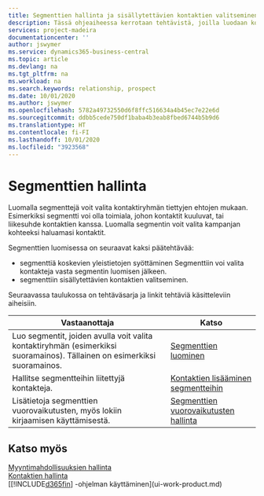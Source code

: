 ```yaml
---
title: Segmenttien hallinta ja sisällytettävien kontaktien valitseminen| Microsoft Docs
description: Tässä ohjeaiheessa kerrotaan tehtävistä, joilla luodaan kontaktiryhmät tiettyjen ehtojen mukaan valitseva segmentti. Kyse voi olla esimerkiksi tietyn kohdetoimialan kontaktit.
services: project-madeira
documentationcenter: ''
author: jswymer
ms.service: dynamics365-business-central
ms.topic: article
ms.devlang: na
ms.tgt_pltfrm: na
ms.workload: na
ms.search.keywords: relationship, prospect
ms.date: 10/01/2020
ms.author: jswymer
ms.openlocfilehash: 5782a49732550d6f8ffc516634a4b45ec7e22e6d
ms.sourcegitcommit: ddbb5cede750df1baba4b3eab8fbed6744b5b9d6
ms.translationtype: HT
ms.contentlocale: fi-FI
ms.lasthandoff: 10/01/2020
ms.locfileid: "3923568"
---
```

# <a name="managing-segments"></a>Segmenttien hallinta
Luomalla segmenttejä voit valita kontaktiryhmän tiettyjen ehtojen mukaan. Esimerkiksi segmentti voi olla toimiala, johon kontaktit kuuluvat, tai liikesuhde kontaktien kanssa. Luomalla segmentin voit valita kampanjan kohteeksi haluamasi kontaktit.

Segmenttien luomisessa on seuraavat kaksi päätehtävää:

* segmenttiä koskevien yleistietojen syöttäminen Segmenttiin voi valita kontakteja vasta segmentin luomisen jälkeen.
* segmenttiin sisällytettävien kontaktien valitseminen.

Seuraavassa taulukossa on tehtäväsarja ja linkit tehtäviä käsitteleviin aiheisiin.

| Vastaanottaja | Katso |
| --- | --- |
| Luo segmentit, joiden avulla voit valita kontaktiryhmän (esimerkiksi suoramainos). Tällainen on esimerkiksi suoramainos. |[Segmenttien luominen](marketing-how-create-segment.md) |
| Hallitse segmentteihin liitettyjä kontakteja. |[Kontaktien lisääminen segmentteihin](marketing-add-contact-segment.md) |
| Lisätietoja segmenttien vuorovaikutusten, myös lokiin kirjaamisen käyttämisestä. |[Segmenttien vuorovaikutusten hallinta](marketing-interaction-segments.md) |

## <a name="see-also"></a>Katso myös
[Myyntimahdollisuuksien hallinta](marketing-manage-sales-opportunities.md)  
[Kontaktien hallinta](marketing-contacts.md)  
[[!INCLUDE[d365fin](includes/d365fin_md.md)] -ohjelman käyttäminen](ui-work-product.md)
